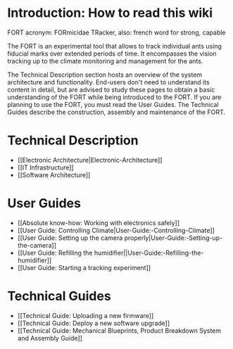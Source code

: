 # Introduction: How to read this wiki

FORT acronym: FORmicidae TRacker, also: french word for strong, capable

The FORT is an experimental tool that allows to track individual ants using fiducial marks over extended periods of time. It encompasses the vision tracking up to the climate monitoring and management for the ants.

The Technical Description section hosts an overview of the system architecture and functionality. End-users don't need to understand its content in detail, but are advised to study these pages to obtain a basic understanding of the FORT while being introduced to the FORT. If you are planning to use the FORT, you must read the User Guides. The Technical Guides describe the construction, assembly and maintenance of the FORT.

# Technical Description

* [[Electronic Architecture|Electronic-Architecture]]
* [[IT Infrastructure]]
* [[Software Architecture]]

# User Guides

* [[Absolute know-how: Working with electronics safely]]
* [[User Guide: Controlling Climate|User-Guide:-Controlling-Climate]]
* [[User Guide: Setting up the camera properly|User-Guide:-Setting-up-the-camera]]
* [[User Guide: Refilling the humidifier||User-Guide:-Refilling-the-humidifier]]
* [[User Guide: Starting a tracking experiment]]

# Technical Guides

* [[Technical Guide: Uploading a new firmware]]
* [[Technical Guide: Deploy a new software upgrade]]
* [[Technical Guide: Mechanical Blueprints, Product Breakdown System and Assembly Guide]]
